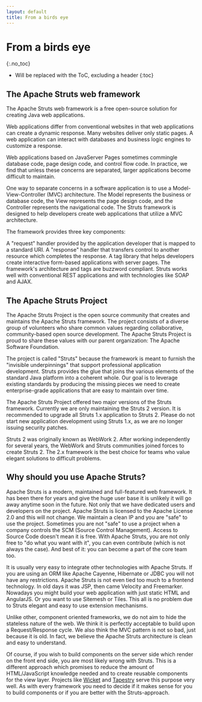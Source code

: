 ```yaml
---
layout: default
title: From a birds eye
---
```


# From a birds eye
{:.no_toc}

* Will be replaced with the ToC, excluding a header
{:toc}

## The Apache Struts web framework

The Apache Struts web framework is a free open-source solution for
creating Java web applications.

Web applications differ from conventional websites in that web applications
can create a dynamic response. Many websites deliver only static pages.
A web application can interact with databases and business logic engines
to customize a response.

Web applications based on JavaServer Pages sometimes commingle database
code, page design code, and control flow code. In practice, we find that
unless these concerns are separated, larger applications become
difficult to maintain.

One way to separate concerns in a software application is to use a
Model-View-Controller (MVC) architecture. The Model represents the business or
database code, the View represents the page design code, and the Controller
represents the navigational code. The Struts framework is designed to help
developers create web applications that utilize a MVC architecture.

The framework provides three key components:

A "request" handler provided by the application developer that is mapped to a standard URI.
A "response" handler that transfers control to another resource which completes the response.
A tag library that helps developers create interactive form-based applications with server pages.
The framework's architecture and tags are buzzword compliant. Struts works
well with conventional REST applications and with technologies like SOAP and AJAX.

## The Apache Struts Project

The Apache Struts Project is the open source community that creates and maintains
the Apache Struts framework. The project consists of a diverse group of volunteers
who share common values regarding collaborative, community-based open source development.
The Apache Struts Project is proud to share these values with our parent organization:
The Apache Software Foundation.

The project is called "Struts" because the framework is meant to furnish the
"invisible underpinnings" that support professional application development.
Struts provides the glue that joins the various elements of the standard Java platform
into a coherent whole. Our goal is to leverage existing standards by producing the missing
pieces we need to create enterprise-grade applications that are easy to maintain over time.

The Apache Struts Project offered two major versions of the Struts framework. Currently we are 
only maintaining the Struts 2 version. It is recommended to upgrade all Struts 1.x application 
to Struts 2. Please do not start new application development using Struts 1.x, as we are no longer 
issuing security patches.

Struts 2 was originally known as WebWork 2. After working independently for several years,
the WebWork and Struts communities joined forces to create Struts 2. The 2.x framework
is the best choice for teams who value elegant solutions to difficult problems.

## Why should you use Apache Struts?

Apache Struts is a modern, maintained and full-featured web framework. It has been there
for years and give the huge user base it is unlikely it will go away anytime soon
in the future. Not only that we have dedicated users and developers on the project.
Apache Struts is licensed to the Apache License 2.0 and this will not change. We maintain
a clean IP and you are "safe" to use the project. Sometimes you are not "safe" to use
a project when a company controls the SCM (Source Control Management). 
Access to Source Code doesn't mean it is free.
With Apache Struts, you are not only free to "do what you want with it", you can even
contribute (which is not always the case). And best of it: you can become a part of the
core team too.

It is usually very easy to integrate other technologies with Apache Struts. If you are
using an ORM like Apache Cayenne, Hibernate or JDBC you will not have any restrictions.
Apache Struts is not even tied too much to a frontend technology. In old days it was
JSP, then came Velocity and Freemarker. Nowadays you might build your web application
with just static HTML and AngularJS. Or you want to use Sitemesh or Tiles. This all
is no problem due to Struts elegant and easy to use extension mechanisms.

Unlike other, component oriented frameworks, we do not aim to hide the stateless nature
of the web. We think it is perfectly acceptable to build upon a Request/Response cycle.
We also think the MVC pattern is not so bad, just because it is old. In fact, we believe
the Apache Struts architecture is clean and easy to understand.

Of course, if you wish to build components on the server side which render on the front end
side, you are most likely wrong with Struts. This is a different approach which promises
to reduce the amount of HTML/JavaScript knowledge needed and to create reusable components for
the view layer. Projects like <a href="http://wicket.apache.org">Wicket</a> and
<a href="http://tapestry.apache.org">Tapestry</a> serve this purpose very well. As with every
framework you need to decide if it makes sense for you to build components or if
you are better with the Struts-approach.

